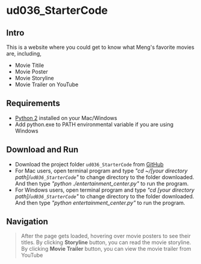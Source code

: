 # ud036_StarterCode


## Intro
This is a website where you could get to know what Meng's favorite movies are, including,

  - Movie Titile
  - Movie Poster
  - Movie Storyline
  - Movie Trailer on YouTube


## Requirements

  - [Python 2](https://www.python.org/downloads/) installed on your Mac/Windows
  - Add python.exe to PATH environmental variable if you are using Windows


## Download and Run

  - Download the project folder `ud036_StarterCode` from        [GitHub](https://github.com/mengluo/ud036_StarterCode)
  - For Mac users, open terminal program and type *"cd ~/[your directory path]/`ud036_StarterCode`"* to change directory to the folder downloaded. And then type *"python ./entertainment_center.py"* to run the program.
  - For Windows users, open terminal program and type *"cd [your directory path]/`ud036_StarterCode`"* to change directory to the folder downloaded. And then type *"python entertainment_center.py"* to run the program.


## Navigation
> After the page gets loaded, hovering over movie posters to see their
> titles. By clicking **Storyline** button, you can read the movie storyline.
> By clicking **Movie Trailer** button, you can view the movie trailer from 
> YouTube











